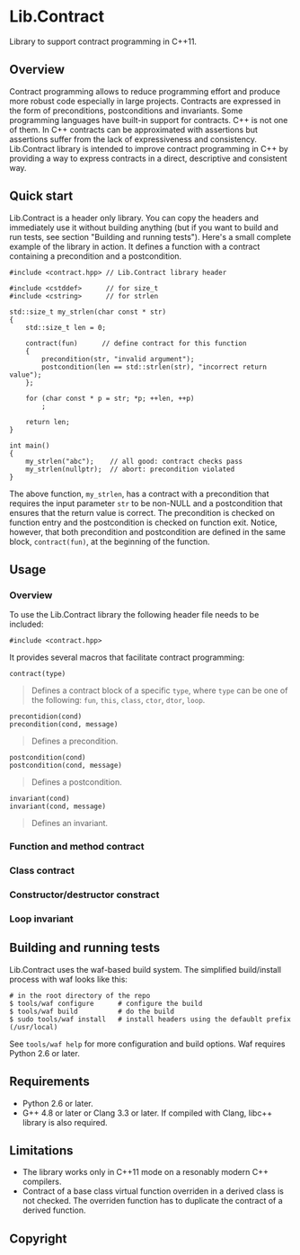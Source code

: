 # Lib.Contract #

Library to support contract programming in C++11.

## Overview ##

Contract programming allows to reduce programming effort and produce more
robust code especially in large projects.  Contracts are expressed in the form
of preconditions, postconditions and invariants.  Some programming languages
have built-in support for contracts.  C++ is not one of them.  In C++ contracts
can be approximated with assertions but assertions suffer from the lack of
expressiveness and consistency.  Lib.Contract library is intended to improve
contract programming in C++ by providing a way to express contracts in a
direct, descriptive and consistent way.

## Quick start ##

Lib.Contract is a header only library.  You can copy the headers and
immediately use it without building anything (but if you want to build and run
tests, see section "Building and running tests").  Here's a small complete
example of the library in action.  It defines a function with a contract
containing a precondition and a postcondition.

    #include <contract.hpp> // Lib.Contract library header

    #include <cstddef>      // for size_t
    #include <cstring>      // for strlen

    std::size_t my_strlen(char const * str)
    {
        std::size_t len = 0;

        contract(fun)      // define contract for this function
        {
            precondition(str, "invalid argument");
            postcondition(len == std::strlen(str), "incorrect return value");
        };

        for (char const * p = str; *p; ++len, ++p)
            ;

        return len;
    }

    int main()
    {
        my_strlen("abc");    // all good: contract checks pass
        my_strlen(nullptr);  // abort: precondition violated
    }

The above function, `my_strlen`, has a contract with a precondition that
requires the input parameter `str` to be non-NULL and a postcondition that
ensures that the return value is correct.  The precondition is checked on
function entry and the postcondition is checked on function exit.  Notice,
however, that both precondition and postcondition are defined in the same
block, `contract(fun)`, at the beginning of the function.

## Usage ##

### Overview ###

To use the Lib.Contract library the following header file needs to be included:

    #include <contract.hpp>

It provides several macros that facilitate contract programming:

    contract(type)

> Defines a contract block of a specific `type`, where `type` can be one of the
> following: `fun`, `this`, `class`, `ctor`, `dtor`, `loop`.

    precontidion(cond)
    precondition(cond, message)

> Defines a precondition.

    postcondition(cond)
    postcondition(cond, message)

> Defines a postcondition.

    invariant(cond)
    invariant(cond, message)

> Defines an invariant.

### Function and method contract ###

### Class contract ###

### Constructor/destructor constract ###

### Loop invariant ###

## Building and running tests ##

Lib.Contract uses the waf-based build system.  The simplified build/install
process with waf looks like this:

    # in the root directory of the repo
    $ tools/waf configure      # configure the build
    $ tools/waf build          # do the build
    $ sudo tools/waf install   # install headers using the defaublt prefix (/usr/local)

See `tools/waf help` for more configuration and build options.  Waf requires
Python 2.6 or later.

## Requirements ##

* Python 2.6 or later.
* G++ 4.8 or later or Clang 3.3 or later.  If compiled with Clang, libc++
  library is also required.

## Limitations ##

* The library works only in C++11 mode on a resonably modern C++ compilers.
* Contract of a base class virtual function overriden in a derived class is not
  checked.  The overriden function has to duplicate the contract of a derived
  function.

## Copyright ##
